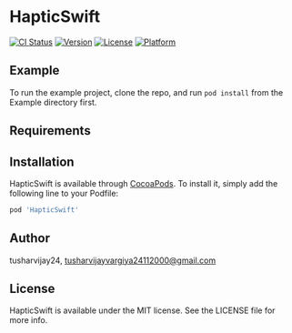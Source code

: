 # HapticSwift

[![CI Status](https://img.shields.io/travis/tusharvijay24/HapticSwift.svg?style=flat)](https://travis-ci.org/tusharvijay24/HapticSwift)
[![Version](https://img.shields.io/cocoapods/v/HapticSwift.svg?style=flat)](https://cocoapods.org/pods/HapticSwift)
[![License](https://img.shields.io/cocoapods/l/HapticSwift.svg?style=flat)](https://cocoapods.org/pods/HapticSwift)
[![Platform](https://img.shields.io/cocoapods/p/HapticSwift.svg?style=flat)](https://cocoapods.org/pods/HapticSwift)

## Example

To run the example project, clone the repo, and run `pod install` from the Example directory first.

## Requirements

## Installation

HapticSwift is available through [CocoaPods](https://cocoapods.org). To install
it, simply add the following line to your Podfile:

```ruby
pod 'HapticSwift'
```

## Author

tusharvijay24, tusharvijayvargiya24112000@gmail.com

## License

HapticSwift is available under the MIT license. See the LICENSE file for more info.
